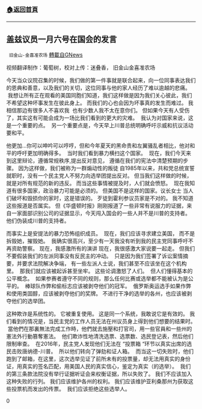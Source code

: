 ###  [:house:返回首頁](https://github.com/ourhimalayas/txt)
---

## 盖兹议员一月六号在国会的发言
` 旧金山-金喜准农场` [轉載自GNews](https://gnews.org/zh-hans/727507/)

视频翻译制作：葡萄树，校对上传：迷叠香， 旧金山金喜准农场

今天当众议院召集的时候，我们做的第一件事就是联合起来，向一位同事表达我们的恩典和善意，以及我们的关切，这位同事与他的家人经历了难以逾越的悲痛。
 我想让所有正在观看的美国同胞们知道，我们这样做是因为我们关心彼此，我们不希望这种坏事发生在彼此身上。
而我们的心也会因为坏事真的发生而难过。
我相信那边有很多人不喜欢我
 也有少数人我不太在意你们。
但如果今天有人受伤了，其实这有可能会成为一场比我们看到的更大的灾难。
 我认为对国家来说，这是一个重要的点。
 另一个重要点是，今天早上川普总统明确呼吁示威和抗议活动要和平。

他更加…你可以呻吟可以哼哼，但和今年夏天的黑命贵和左翼骚乱者相比，他对和平的呼吁更加明确得多。
 当时我们看到暴力横扫这个国家。
 现在，我们今天来到这里辩论，遵循常规秩序,提出反对意见， 遵循在我们的宪法中清楚预期的步骤。
因为这样做，我们被称为一群煽动性的叛徒
自1985年以来，共和党总统宣誓就职时，没有一个民主党人不努力向选举团提出反对。
但当我们这样做的时候，就是对所有规范的新的违反。
而当这些事情被提及时，人们就会愤怒。
 现在我知道有很多国家，政治暴力可能是必须的。
但美国不是这样的国家。议长女士
当人们破坏和毁损你的家时，这是错误的。
歹徒到霍利参议员家是不对的。
我不知道这些报道是否属实。
但《华盛顿时报》刚刚报道了一些非常有说服力的证据，来自一家面部识别公司的证据显示，今天闯入国会的一些人并不是川普的支持者。
他们伪装成川普的支持者。

而事实上是安提法的暴力恐怖组织成员。
 现在，我们应该寻求建立美国， 而不是拆毁她，摧毁她。
 我确实很高兴，至少有一天我没有听到我的民主党同事呼吁不再资助警察。
现在，我感激所有的演讲
现在，我很感激大家说要一起走。
但我们不要假装我们的左派同事没有反民主的冲动。
 只是因为我们签署了诉讼案情摘要，并要求法院解决争端，
有一些左派人士说，我们甚至不应该坐在这个机构里。
 那我们就应该被起诉甚至坐牢。
这些论调激怒了人们。
 但人们懂得基本的公平概念。
 如果参赛者遵守不同的规则，那么任何比赛或选举都不能被认为是公平的。
 棒球队作弊和偷标志应该被剥夺他们的冠军。
 俄罗斯奥运选手如果作弊和使用类固醇，应该被剥夺他们的奖牌。
不进行干净的选举的各州，也应该被剥夺他们的选举团。

这种欺诈是系统性的。
它被重复使用。
这是同一个系统，我敢说它是有效的。
我们看到的情况是，当民主党的工作人员无法在州议员身上得到他们想要的结果时。
 當他們在那裏無法完成工作時，他們就去施壓和打官司，用一些官員和一些州的憲法外行動篡奪憲法。
 他们欺诈性地清洗选票、选票数、选民登记表，然后他们限制审查。
 在2016年，民主党人发现他们无法在 “投票箱 “环节以真实出席的选民击败唐纳德-川普。
 所以他们转向了弹劾和证人箱。
 而当这一切失败时，他们跑到了邮箱，在这里，这次选举见证了前所未有的投票量，却无法用真实的身份证，用真实的签名匹配，用美国人民的真实信心，鉴定为真实（的选举）。
 我们的第三条款法院没有举行证据听证会来权衡证据，所以失败了。
我们不应该加入这种失败的行列。
我们应该维护各州的权利。
我们应该维护亚利桑那州为获取这些投票机而发出的传票。
 我们应该拒绝这些选举人。

0
